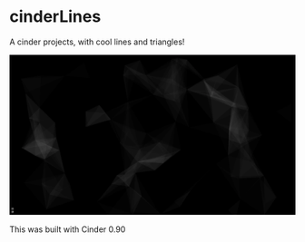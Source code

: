 # cinderLines
A cinder projects, with cool lines and triangles!

![Alt text](screenshot.png?raw=true "screenshot")

This was built with Cinder 0.90
